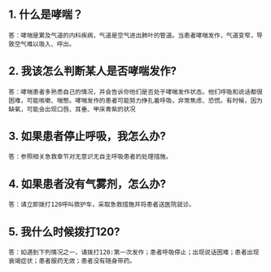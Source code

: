 ## 1. 什么是哮喘？

    答：哮喘是累及气道的内科疾病，气道是空气进出肺叶的管道。当患者哮喘发作，气道变窄，导致空气难以吸入、呼出。

## 2. 我该怎么判断某人是否哮喘发作?

    答：哮喘患者多熟悉自己的情况，并会告诉你他们是否处于哮喘发作状态。他们呼吸和说话都很困难，可能咳嗽、喘憋。哮喘发作的患者可能努力挣扎着呼吸，非常焦虑、恐慌。有时候，因为缺氧，可能会出现口唇、耳垂、甲床青紫的状况

## 3. 如果患者停止呼吸，我怎么办?

    答：参照相关急救章节对无意识无自主呼吸患者的处理措施。

## 4. 如果患者没有气雾剂，怎么办?

    答：请立即拨打120呼叫救护车，采取急救措施并将患者送医院就诊。


## 5. 我什么时候拨打120?

    答：如遇到下列情况之一，请拨打120:第一次发作；患者呼吸停止；出现说话困难；患者出现衰竭症状；患者服药无效；患者没有随身带药。